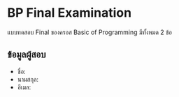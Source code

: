 # BP Final Examination

แบบทดสอบ Final ของครอส Basic of Programming มีทั้งหมด 2 ข้อ

## ข้อมูลผู้สอบ

- ชื่อ:
- นามสกุล:
- อีเมล:

